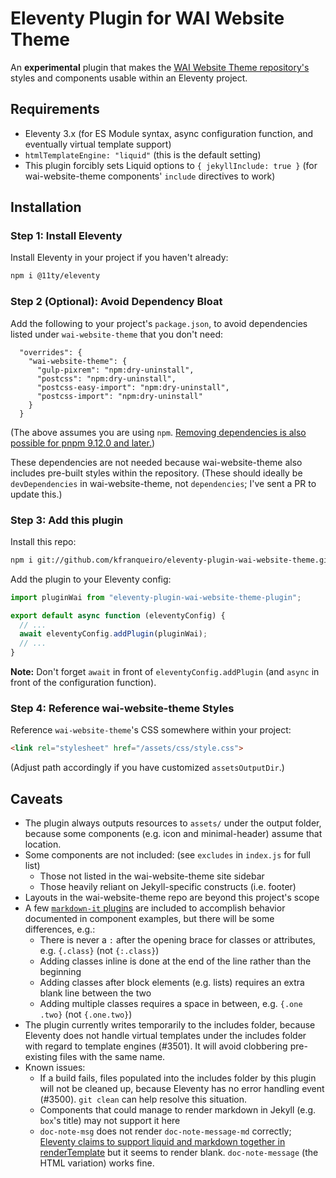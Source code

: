 # Eleventy Plugin for WAI Website Theme

An **experimental** plugin that makes the
[WAI Website Theme repository's](https://github.com/w3c/wai-website-theme)
styles and components usable within an Eleventy project.

## Requirements

- Eleventy 3.x (for ES Module syntax, async configuration function,
  and eventually virtual template support)
- `htmlTemplateEngine: "liquid"` (this is the default setting)
- This plugin forcibly sets Liquid options to `{ jekyllInclude: true }`
  (for wai-website-theme components' `include` directives to work)

## Installation

### Step 1: Install Eleventy

Install Eleventy in your project if you haven't already:

```sh
npm i @11ty/eleventy
```

### Step 2 (Optional): Avoid Dependency Bloat

Add the following to your project's `package.json`,
to avoid dependencies listed under `wai-website-theme` that you don't need:

```
  "overrides": {
    "wai-website-theme": {
      "gulp-pixrem": "npm:dry-uninstall",
      "postcss": "npm:dry-uninstall",
      "postcss-easy-import": "npm:dry-uninstall",
      "postcss-import": "npm:dry-uninstall"
    }
  }
```

(The above assumes you are using `npm`.
[Removing dependencies is also possible for pnpm 9.12.0 and later.](https://pnpm.io/package_json#pnpmoverrides))

These dependencies are not needed because wai-website-theme also includes pre-built styles
within the repository.
(These should ideally be `devDependencies` in wai-website-theme, not `dependencies`;
I've sent a PR to update this.)

### Step 3: Add this plugin

Install this repo:

```sh
npm i git://github.com/kfranqueiro/eleventy-plugin-wai-website-theme.git
```

Add the plugin to your Eleventy config:

```js
import pluginWai from "eleventy-plugin-wai-website-theme-plugin";

export default async function (eleventyConfig) {
  // ...
  await eleventyConfig.addPlugin(pluginWai);
  // ...
}
```

**Note:** Don't forget `await` in front of `eleventyConfig.addPlugin`
(and `async` in front of the configuration function).

### Step 4: Reference wai-website-theme Styles

Reference `wai-website-theme`'s CSS somewhere within your project:

```html
<link rel="stylesheet" href="/assets/css/style.css">
```

(Adjust path accordingly if you have customized `assetsOutputDir`.)

## Caveats

- The plugin always outputs resources to `assets/` under the output folder,
because some components (e.g. icon and minimal-header) assume that location.
- Some components are not included: (see `excludes` in `index.js` for full list)
  - Those not listed in the wai-website-theme site sidebar
  - Those heavily reliant on Jekyll-specific constructs (i.e. footer)
- Layouts in the wai-website-theme repo are beyond this project's scope
- A few [`markdown-it` plugins](https://mdit-plugins.github.io/) are included
  to accomplish behavior documented in component examples, but there will be some differences, e.g.:
  - There is never a `:` after the opening brace for classes or attributes,
    e.g. `{.class}` (not `{:.class}`)
  - Adding classes inline is done at the end of the line rather than the beginning
  - Adding classes after block elements (e.g. lists) requires an extra blank line between the two
  - Adding multiple classes requires a space in between, e.g. `{.one .two}` (not `{.one.two}`)
- The plugin currently writes temporarily to the includes folder,
  because Eleventy does not handle virtual templates under the includes folder
  with regard to template engines (#3501).
  It will avoid clobbering pre-existing files with the same name.
- Known issues:
  - If a build fails, files populated into the includes folder by this plugin will not be cleaned up,
    because Eleventy has no error handling event (#3500). `git clean` can help resolve this situation.
  - Components that could manage to render markdown in Jekyll (e.g. `box`'s title) may not support it here
  - `doc-note-msg` does not render `doc-note-message-md` correctly;
    [Eleventy claims to support liquid and markdown together in renderTemplate](https://www.11ty.dev/docs/plugins/render/#rendertemplate-paired-shortcode)
    but it seems to render blank. `doc-note-message` (the HTML variation) works fine.
